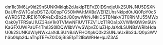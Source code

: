 dm1lc3M6Ly9ld29nSUNKMklqb2dJaklpTEFvZ0lDSndjeUk2SUNJNU5DSXNDaUFnSW1Ga1pDSTZJQ0ppTG5OMWJtMXBaWEl1ZUhsNklpd0tJQ0FpY0c5eWRDSTZJRE16T0RVeExBb2dJQ0pwWkNJNklDSTBNakV3T0RNMU55MWpOak0yTFRSaU1UZ3RaV1k0TVMwNFlUVTFZV1UzT1ROa1pXVWlMQW9nSUNKaGFXUWlPaUF4Tml3S0lDQWlibVYwSWpvZ0luZHpJaXdLSUNBaWRIbHdaU0k2SUNKdWIyNWxJaXdLSUNBaWFHOXpkQ0k2SUNJaUxBb2dJQ0p3WVhSb0lqb2dJaThpTEFvZ0lDSjBiSE1pT2lBaWRHeHpJZ3A5
